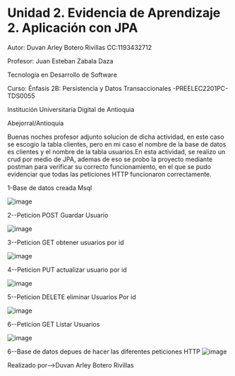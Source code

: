 # Unidad 2. Evidencia de Aprendizaje 2. Aplicación con JPA

Autor:
Duvan Arley Botero Rivillas
CC:1193432712


Profesor:
Juan Esteban Zabala Daza


Tecnología en Desarrollo de Software

Curso:
Énfasis 2B: Persistencia y Datos Transaccionales -PREELEC2201PC-TDS0055

Institución Universitaria Digital de Antioquia

Abejorral/Antioquia


Buenas noches profesor adjunto solucion  de dicha actividad, en este caso se escogio la tabla clientes, pero en mi caso el nombre de la base de datos es clientes y el nombre de la tabla usuarios.En esta actividad, se realizo un crud por medio de JPA, ademas de eso se probo la proyecto mediante postman para verificar su correcto funcionamiento, en  el  que se pudo evidenciar que todas las peticiones HTTP funcionaron correctamente.

1-Base de datos creada Msql

![image](https://user-images.githubusercontent.com/96325513/171313624-36c47dfa-f360-4131-b117-4435c9aff1df.png)


2--Peticion POST Guardar Usuario

![image](https://user-images.githubusercontent.com/96325513/171314214-66472e29-ea8e-4686-8c2c-443fa09918ca.png)


3--Peticion GET obtener usuarios por id

![image](https://user-images.githubusercontent.com/96325513/171314311-04c83350-35ab-465e-a4f8-48efb8f607e3.png)


4--Peticion PUT actualizar usuario por id

![image](https://user-images.githubusercontent.com/96325513/171314551-10511566-e4a0-4eaa-af9d-318c80aa9704.png)


5--Peticion DELETE eliminar Usuarios Por id

![image](https://user-images.githubusercontent.com/96325513/171314611-08115ad8-8787-43ea-b7c7-e9e248e956ce.png)


6--Peticion GET Listar Usuarios

![image](https://user-images.githubusercontent.com/96325513/171314699-f21711f1-827a-4e88-b48b-71a0aa38e245.png)

6--Base de datos depues de hacer las diferentes peticiones HTTP
![image](https://user-images.githubusercontent.com/96325513/171315603-8809ba2a-e58e-40bc-b7fa-70d7a553ffcf.png)


Realizado por-->Duvan Arley Botero Rivillas

